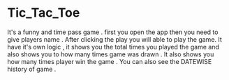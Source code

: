 # Tic_Tac_Toe
It's a funny and time pass game . first you open the app then you need to give players name .
After clicking the play you will able to play the game.
It have it's own logic , it shows you the total times you played the game and also shows you to how many times game was drawn .
It also shows you how many times player win the game .
You can also see the DATEWISE history of game .

